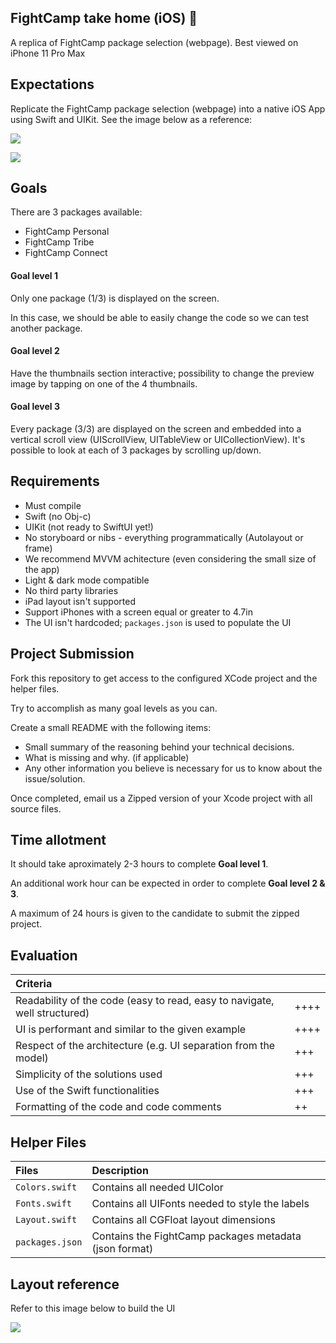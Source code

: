 ## FightCamp take home (iOS) 🥊
A replica of FightCamp package selection (webpage). Best viewed on iPhone 11 Pro Max

## Expectations

Replicate the FightCamp package selection (webpage) into a native iOS App using Swift and UIKit. See the image below as a reference:

![](img/mockups-01.png)

![](img/package-animation-01.gif)

## Goals 

There are 3 packages available:

- FightCamp Personal
- FightCamp Tribe
- FightCamp Connect

#### Goal level 1
Only one package (1/3) is displayed on the screen. 

In this case, we should be able to easily change the code so we can test another package.

#### Goal level 2

Have the thumbnails section interactive; possibility to change the preview image by tapping on one of the 4 thumbnails.

#### Goal level 3
Every package (3/3) are displayed on the screen and embedded into a vertical scroll view (UIScrollView, UITableView or UICollectionView). It's possible to look at each of 3 packages by scrolling up/down.

## Requirements

- Must compile
- Swift (no Obj-c)
- UIKit (not ready to SwiftUI yet!)
- No storyboard or nibs - everything programmatically (Autolayout or frame)
- We recommend MVVM achitecture (even considering the small size of the app)
- Light & dark mode compatible
- No third party libraries
- iPad layout isn't supported
- Support iPhones with a screen equal or greater to 4.7in
- The UI isn't hardcoded; `packages.json` is used to populate the UI

## Project Submission

Fork this repository to get access to the configured XCode project and the helper files.

Try to accomplish as many goal levels as you can.

Create a small README with the following items:

* Small summary of the reasoning behind your technical decisions.
* What is missing and why. (if applicable)
* Any other information you believe is necessary for us to know about the issue/solution.

Once completed, email us a Zipped version of your Xcode project with all source files.

## Time allotment 

It should take aproximately 2-3 hours to complete **Goal level 1**. 

An additional work hour can be expected in order to complete **Goal level 2 & 3**.

A maximum of 24 hours is given to the candidate to submit the zipped project. 

## Evaluation

| Criteria | |
|:--|:--|
Readability of the code (easy to read, easy to navigate, well structured)  | ++++
UI is performant and similar to the given example | ++++
Respect of the architecture (e.g. UI separation from the model) | +++
Simplicity of the solutions used | +++
Use of the Swift functionalities | +++
Formatting of the code and code comments | ++

## Helper Files

| Files    | Description    |
|:-----|:------|
|`Colors.swift`| Contains all needed UIColor
|`Fonts.swift` | Contains all UIFonts needed to style the labels
| `Layout.swift` | Contains all CGFloat layout dimensions
| `packages.json` | Contains the FightCamp packages metadata (json format)

## Layout reference

Refer to this image below to build the UI

![](./img/specs-01.png)


